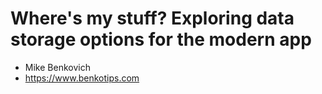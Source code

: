 # Where's my stuff? Exploring data storage options for the modern app

* Mike Benkovich
* <https://www.benkotips.com>